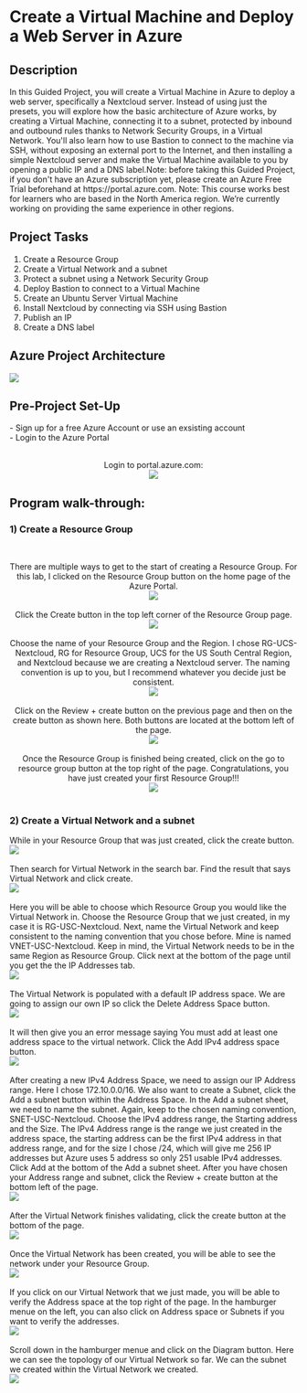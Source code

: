 <h1>Create a Virtual Machine and Deploy a Web Server in Azure</h1>

<h2>Description</h2>
In this Guided Project, you will create a Virtual Machine in Azure to deploy a web server, specifically a Nextcloud server. Instead of using just the presets, you will explore how the basic architecture of Azure works, by creating a Virtual Machine, connecting it to a subnet, protected by inbound and outbound rules thanks to Network Security Groups, in a Virtual Network. You'll also learn how to use Bastion to connect to the machine via SSH, without exposing an external port to the Internet, and then installing a simple Nextcloud server and make the Virtual Machine available to you by opening a public IP and a DNS label.Note: before taking this Guided Project, if you don't have an Azure subscription yet, please create an Azure Free Trial beforehand at https://portal.azure.com. Note: This course works best for learners who are based in the North America region. We’re currently working on providing the same experience in other regions.
<br />

<h2>Project Tasks</h2>

1) Create a Resource Group
2) Create a Virtual Network and a subnet
3) Protect a subnet using a Network Security Group
4) Deploy Bastion to connect to a Virtual Machine
5) Create an Ubuntu Server Virtual Machine
6) Install Nextcloud by connecting via SSH using Bastion
7) Publish an IP
8) Create a DNS label

<h2>Azure Project Architecture</h2>
<img src="https://i.imgur.com/wGSQbAG.png">

<h2>Pre-Project Set-Up</h2>
 - Sign up for a free Azure Account or use an exsisting account <br/>
 - Login to the Azure Portal
 <br />
 <br />
 <p align="center">
 Login to portal.azure.com: <br/>
 <img src="https://i.imgur.com/TUzFP8L.png"/>

<h2>Program walk-through:</h2>

<h3> 1) Create a Resource Group</h3>

<br />
<p align="center">
There are multiple ways to get to the start of creating a Resource Group. For this lab, I clicked on the Resource Group button on the home page of the Azure Portal. <br/>
<img src="https://i.imgur.com/a26tkVw.png"/>
<br />
<br />
Click the Create button in the top left corner of the Resource Group page.  <br/>
<img src="https://i.imgur.com/SAoaUFU.png"/>
<br />
<br />
Choose the name of your Resource Group and the Region. I chose RG-UCS-Nextcloud, RG for Resource Group, UCS for the US South Central Region, and Nextcloud because we are creating a Nextcloud server. The naming convention is up to you, but I recommend whatever you decide just be consistent.  <br/>
<img src="https://i.imgur.com/xSsZQ9K.png"/>
<br />
<br />
Click on the Review + create button on the previous page and then on the create button as shown here. Both buttons are located at the bottom left of the page.  <br/>
<img src="https://i.imgur.com/KdkT8Wc.png"/>
<br />
<br />
Once the Resource Group is finished being created, click on the go to resource group button at the top right of the page. Congratulations, you have just created your first Resource Group!!!  <br/>
<img src="https://i.imgur.com/MFWeGwD.png"/>
<br />
<br />

<h3> 2) Create a Virtual Network and a subnet</h3>
While in your Resource Group that was just created, click the create button.  <br/>
<img src="https://i.imgur.com/7xHDgOW.png"/>
<br />
<br />
Then search for Virtual Network in the search bar. Find the result that says Virtual Network and click create.  <br/>
<img src="https://i.imgur.com/sexs5LU.png"/>
<br />
<br />
Here you will be able to choose which Resource Group you would like the Virtual Network in. Choose the Resource Group that we just created, in my case it is RG-USC-Nextcloud. Next, name the Virtual Network and keep consistent to the naming convention that you chose before. Mine is named VNET-USC-Nextcloud. Keep in mind, the Virtual Network needs to be in the same Region as Resource Group. Click next at the bottom of the page until you get the the IP Addresses tab.  <br/>
<img src="https://i.imgur.com/WtPGhea.png"/>
<br />
<br />
The Virtual Network is populated with a default IP address space. We are going to assign our own IP so click the Delete Address Space button.  <br/>
<img src="https://i.imgur.com/Dx0nPJP.png"/>
<br />
<br />
It will then give you an error message saying You must add at least one address space to the virtual network. Click the Add IPv4 address space button.  <br/>
<img src="https://i.imgur.com/DD6WNNt.png"/>
<br />
<br />
After creating a new IPv4 Address Space, we need to assign our IP Address range. Here I chose 172.10.0.0/16. We also want to create a Subnet, click the Add a subnet button within the Address Space. In the Add a subnet sheet, we need to name the subnet. Again, keep to the chosen naming convention, SNET-USC-Nextcloud. Choose the IPv4 address range, the Starting address and the Size. The IPv4 Address range is the range we just created in the address space, the starting address can be the first IPv4 address in that address range, and for the size I chose /24, which will give me 256 IP addresses but Azure uses 5 address so only 251 usable IPv4 addresses. Click Add at the bottom of the Add a subnet sheet. After you have chosen your Address range and subnet, click the Review + create button at the bottom left of the page.  <br/>
<img src="https://i.imgur.com/nlJdAT9.png"/>
<br />
<br />
After the Virtual Network finishes validating, click the create button at the bottom of the page.  <br/>
<img src="https://i.imgur.com/fITWtW8.png"/>
<br />
<br />
Once the Virtual Network has been created, you will be able to see the network under your Resource Group.  <br/>
<img src="https://i.imgur.com/1vlt17L.png"/>
<br />
<br />
If you click on our Virtual Network that we just made, you will be able to verify the Address space at the top right of the page. In the hamburger menue on the left, you can also click on Address space or Subnets if you want to verify the addresses.  <br/>
<img src="https://i.imgur.com/N0RjNS2.png"/>
<br />
<br />
Scroll down in the hamburger menue and click on the Diagram button. Here we can see the topology of our Virtual Network so far. We can the subnet we created within the Virtual Network we created.  <br/>
<img src="https://i.imgur.com/5vQVvsJ.png"/>
<br />
<br />

<!--
  <br/>
<img src=""/>
<br />
<br />

<!--
 ```diff
- text in red
+ text in green
! text in orange
# text in gray
@@ text in purple (and bold)@@
```
--!>
